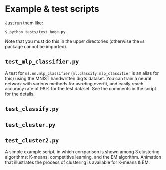 # Example & test scripts

Just run them like:
```
$ python tests/test_hoge.py
```
Note that you must do this in the upper directories (otherwise the `ml` package cannot be imported).

## `test_mlp_classifier.py`

A test for `ml.nn.mlp_classifier` (`ml.classify.mlp_classifier` is an alias for this) using the MNIST handwritten digits dataset.
You can train a neural network with various methods for avoiding overfit, and easily reach accuracy rate of 98% for the test dataset.
See the comments in the script for the details.

## `test_classify.py`

## `test_cluster.py`

## `test_cluster2.py`

A simple example script, in which comparison is shown among 3 clustering algorithms: K-means, competitive learning, and the EM algorithm.
Animation that illustrates the process of clustering is available for K-means & EM.